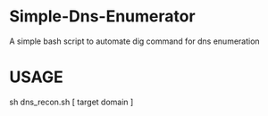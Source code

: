 # Simple-Dns-Enumerator
A simple bash script to automate dig command for dns enumeration

# USAGE

sh dns_recon.sh [ target domain ]
